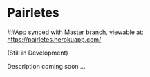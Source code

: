 # Pairletes

##App synced with Master branch, viewable at: https://pairletes.herokuapp.com/

(Still in Development)

Description coming soon ...

